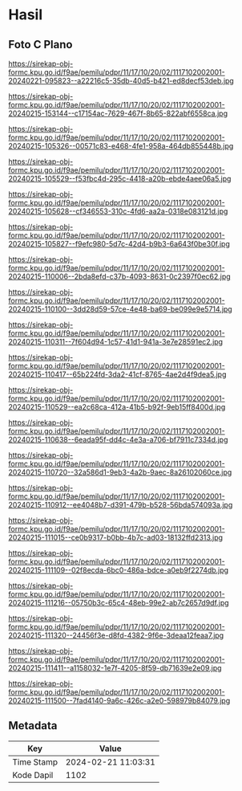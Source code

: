 # Hasil

## Foto C Plano

https://sirekap-obj-formc.kpu.go.id/f9ae/pemilu/pdpr/11/17/10/20/02/1117102002001-20240221-095823--a22216c5-35db-40d5-b421-ed8decf53deb.jpg

https://sirekap-obj-formc.kpu.go.id/f9ae/pemilu/pdpr/11/17/10/20/02/1117102002001-20240215-153144--c17154ac-7629-467f-8b65-822abf6558ca.jpg

https://sirekap-obj-formc.kpu.go.id/f9ae/pemilu/pdpr/11/17/10/20/02/1117102002001-20240215-105326--00571c83-e468-4fe1-958a-464db855448b.jpg

https://sirekap-obj-formc.kpu.go.id/f9ae/pemilu/pdpr/11/17/10/20/02/1117102002001-20240215-105529--f53fbc4d-295c-4418-a20b-ebde4aee06a5.jpg

https://sirekap-obj-formc.kpu.go.id/f9ae/pemilu/pdpr/11/17/10/20/02/1117102002001-20240215-105628--cf346553-310c-4fd6-aa2a-0318e083121d.jpg

https://sirekap-obj-formc.kpu.go.id/f9ae/pemilu/pdpr/11/17/10/20/02/1117102002001-20240215-105827--f9efc980-5d7c-42d4-b9b3-6a643f0be30f.jpg

https://sirekap-obj-formc.kpu.go.id/f9ae/pemilu/pdpr/11/17/10/20/02/1117102002001-20240215-110006--2bda8efd-c37b-4093-8631-0c2397f0ec62.jpg

https://sirekap-obj-formc.kpu.go.id/f9ae/pemilu/pdpr/11/17/10/20/02/1117102002001-20240215-110100--3dd28d59-57ce-4e48-ba69-be099e9e5714.jpg

https://sirekap-obj-formc.kpu.go.id/f9ae/pemilu/pdpr/11/17/10/20/02/1117102002001-20240215-110311--7f604d94-1c57-41d1-941a-3e7e28591ec2.jpg

https://sirekap-obj-formc.kpu.go.id/f9ae/pemilu/pdpr/11/17/10/20/02/1117102002001-20240215-110417--65b224fd-3da2-41cf-8765-4ae2d4f9dea5.jpg

https://sirekap-obj-formc.kpu.go.id/f9ae/pemilu/pdpr/11/17/10/20/02/1117102002001-20240215-110529--ea2c68ca-412a-41b5-b92f-9eb15ff8400d.jpg

https://sirekap-obj-formc.kpu.go.id/f9ae/pemilu/pdpr/11/17/10/20/02/1117102002001-20240215-110638--6eada95f-dd4c-4e3a-a706-bf7911c7334d.jpg

https://sirekap-obj-formc.kpu.go.id/f9ae/pemilu/pdpr/11/17/10/20/02/1117102002001-20240215-110720--32a586d1-9eb3-4a2b-9aec-8a26102060ce.jpg

https://sirekap-obj-formc.kpu.go.id/f9ae/pemilu/pdpr/11/17/10/20/02/1117102002001-20240215-110912--ee4048b7-d391-479b-b528-56bda574093a.jpg

https://sirekap-obj-formc.kpu.go.id/f9ae/pemilu/pdpr/11/17/10/20/02/1117102002001-20240215-111015--ce0b9317-b0bb-4b7c-ad03-18132ffd2313.jpg

https://sirekap-obj-formc.kpu.go.id/f9ae/pemilu/pdpr/11/17/10/20/02/1117102002001-20240215-111109--02f8ecda-6bc0-486a-bdce-a0eb9f2274db.jpg

https://sirekap-obj-formc.kpu.go.id/f9ae/pemilu/pdpr/11/17/10/20/02/1117102002001-20240215-111216--05750b3c-65c4-48eb-99e2-ab7c2657d9df.jpg

https://sirekap-obj-formc.kpu.go.id/f9ae/pemilu/pdpr/11/17/10/20/02/1117102002001-20240215-111320--24456f3e-d8fd-4382-9f6e-3deaa12feaa7.jpg

https://sirekap-obj-formc.kpu.go.id/f9ae/pemilu/pdpr/11/17/10/20/02/1117102002001-20240215-111411--a1158032-1e7f-4205-8f59-db71639e2e09.jpg

https://sirekap-obj-formc.kpu.go.id/f9ae/pemilu/pdpr/11/17/10/20/02/1117102002001-20240215-111500--7fad4140-9a6c-426c-a2e0-598979b84079.jpg


## Metadata

| Key        | Value               |
| ---------- | ------------------- |
| Time Stamp | 2024-02-21 11:03:31 |
| Kode Dapil | 1102                |



